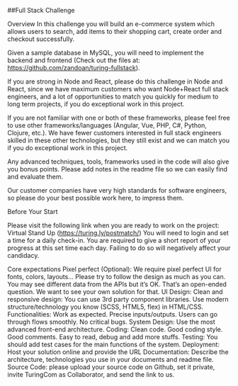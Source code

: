 ##Full Stack Challenge

Overview
In this challenge you will build an e-commerce system which allows users to search, add items to their shopping cart, create order and checkout successfully.

Given a sample database in MySQL, you will need to implement the backend and frontend (Check out the files at: https://github.com/zandoan/turing-fullstack).

If you are strong in Node and React, please do this challenge in Node and React, since we have maximum customers who want Node+React full stack engineers, and a lot of opportunities to match you quickly for medium to long term projects, if you do exceptional work in this project.

If you are not familiar with one or both of these frameworks, please feel free to use other frameworks/languages (Angular, Vue, PHP, C#, Python, Clojure, etc.). We have fewer customers interested in full stack engineers skilled in these other technologies, but they still exist and we can match you if you do exceptional work in this project.

Any advanced techniques, tools, frameworks used in the code will also give you bonus points. Please add notes in the readme file so we can easily find and evaluate them.

Our customer companies have very high standards for software engineers, so please do your best possible work here, to impress them.


Before Your Start

Please visit the following link when you are ready to work on the project: Virtual Stand Up (https://turing.ly/postmatch/)
You will need to login and set a time for a daily check-in.
You are required to give a short report of your progress at this set time each day. Failing to do so will negatively affect your candidacy.


Core expectations
Pixel perfect (Optional): We require pixel perfect UI for fonts, colors, layouts... Please try to follow the design as much as you can. You may see different data from the APIs but it’s OK. That’s an open-ended question. We want to see your own solution for that.
UI Design:
Clean and responsive design: You can use 3rd party component libraries. Use modern structure/technology you know (SCSS, HTML5, flex) in HTML/CSS.
Functionalities: Work as expected. Precise inputs/outputs. Users can go through flows smoothly. No critical bugs.
System Design: Use the most advanced front-end architecture.
Coding: Clean code. Good coding style. Good comments. Easy to read, debug and add more stuffs.
Testing: You should add test cases for the main functions of the system.
Deployment: Host your solution online and provide the URL
Documentation: Describe the architecture, technologies you use in your documents and readme file.
Source Code: please upload your source code on Github, set it private, invite TuringCom as Collaborator, and send the link to us.